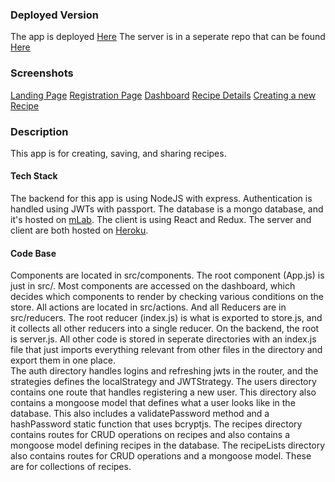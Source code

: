 ### Deployed Version
The app is deployed [Here](https://sean-fullstack-client.herokuapp.com/)
The server is in a seperate repo that can be found [Here](https://github.com/thinkful-ei26/sean-fullStack-server)

### Screenshots
[Landing Page](./images/LandingPage.png)
[Registration Page](./images/RegistrationPage.png)
[Dashboard](./images/Dashboard.png)
[Recipe Details](./images/RecipeDetails.png)
[Creating a new Recipe](./images/NewRecipeForm.png)

### Description
This app is for creating, saving, and sharing recipes.
#### Tech Stack
The backend for this app is using NodeJS with express.  Authentication is handled using JWTs with passport.
The database is a mongo database, and it's hosted on [mLab](https://mlab.com/).
The client is using React and Redux.
The server and client are both hosted on [Heroku](https://www.heroku.com/).
#### Code Base
Components are located in src/components.  The root component (App.js) is just in src/.  Most components are accessed on the dashboard, which decides which components to render by checking various conditions on the store.
All actions are located in src/actions.  And all Reducers are in src/reducers.  The root reducer (index.js) is what is exported to store.js, and it collects all other reducers into a single reducer.
On the backend, the root is server.js.  All other code is stored in seperate directories with an index.js file that just imports everything relevant from other files in the directory and export them in one place.  
The auth directory handles logins and refreshing jwts in the router, and the strategies defines the localStrategy and JWTStrategy.
The users directory contains one route that handles registering a new user.  This directory also contains a mongoose model that defines what a user looks like in the database.  This also includes a validatePassword method and a hashPassword static function that uses bcryptjs.
The recipes directory contains routes for CRUD operations on recipes and also contains a mongoose model defining recipes in the database.
The recipeLists directory also contains routes for CRUD operations and a mongoose model.  These are for collections of recipes.
